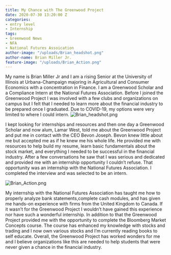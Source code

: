 ```yaml
---
title: My Chance with The Greenwood Project
date: 2020-07-30 13:20:00 Z
categories:
- entry level
- Internship
tags:
- Greenwood News
- NFA
- National Futures Assoication
author-image: "/uploads/Brian_headshot.png"
author-name: Brian Miller Jr.
feature-image: "/uploads/Brian_Action.png"
---
```


My name is Brian Miller Jr and I am a rising Senior at the University of Illinois at Urbana-Champaign majoring in Agricultural and Consumer Economics with a concentration in Finance. I am a Greenwood Scholar and a Compliance Intern at the National Futures Association. Before I joined the Greenwood Project I was involved with a few clubs and organizations on campus but I felt that I needed to learn more about the financial industry to be prepared once I graduated. Due to COVID-19, my options were very limited to where I could intern.
![Brian_headshot.png](/uploads/Brian_headshot.png)

 I kept looking for internships and resources and then one day a Greenwood Scholar and now alum, Lamar West, told me about the Greenwood Project and put me in contact with the CEO Bevon Joseph. Bevon knew little about me but accepted me as if he knew me his whole life. He provided me with resources to help build my resume, learn basic fundamentals about the stock market, and everything I needed to be successful in the financial industry. After a few conversations he saw that I was serious and dedicated and provided me with an internship opportunity I couldn’t refuse. That opportunity was an internship with the National Futures Association. I completed the interview and was selected to be an intern.

![Brian_Action.png](/uploads/Brian_Action.png)

My internship with the National Futures Association has taught me how to properly analyze bank statements,complete cash modules, and has given me hands-on experience with firms from the United Kingdom to Canada. If it wasn’t for the Greenwood Project I wouldn’t have gained this experience nor have such a wonderful internship. In addition to that the Greenwood Project provided me with the opportunity to complete the Bloomberg Market Concepts course. The course has enhanced my knowledge with stocks and trading and I now own various stocks and I’m currently reading books to self educate. Overall, the Greenwood Project has worked wonders for me and I believe organizations like this are needed to help students that were never given a chance in the financial industry. 